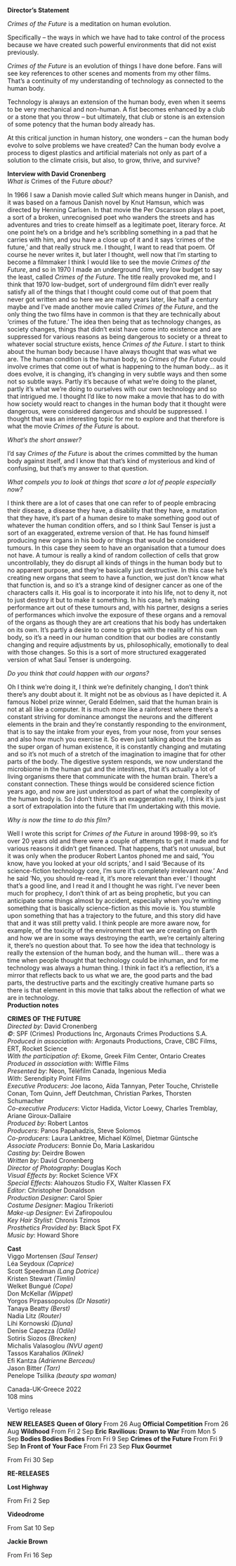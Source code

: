
**Director’s Statement**

_Crimes of the Future_ is a meditation on human evolution.

Specifically – the ways in which we have had to take control of the process because we have created such powerful environments that did not exist previously.

_Crimes of the Future_ is an evolution of things I have done before. Fans will see key references to other scenes and moments from my other films. That’s a continuity of my understanding of technology as connected to the human body.

Technology is always an extension of the human body, even when it seems to be very mechanical and non-human. A fist becomes enhanced by a club or a stone that you throw – but ultimately, that club or stone is an extension of some potency that the human body already has.

At this critical junction in human history, one wonders – can the human body evolve to solve problems we have created? Can the human body evolve a process to digest plastics and artificial materials not only as part of a solution to the climate crisis, but also, to grow, thrive, and survive?  

**Interview with David Cronenberg**  
_What is_ Crimes of the Future _about?_

In 1966 I saw a Danish movie called _Sult_ which means hunger in Danish, and it was based on a famous Danish novel by Knut Hamsun, which was directed by Henning Carlsen. In that movie the Per Oscarsson plays a poet, a sort of a broken, unrecognised poet who wanders the streets and has adventures and tries to create himself as a legitimate poet, literary force. At one point he’s on a bridge and he’s scribbling something in a pad that he carries with him, and you have a close up of it and it says ‘crimes of the future,’ and that really struck me. I thought, I want to read that poem. Of course he never writes it, but later I thought, well now that I’m starting to become a filmmaker I think I would like to see the movie _Crimes of the Future_, and so in 1970 I made an underground film, very low budget to say the least, called _Crimes of the Future_. The title really provoked me, and I think that 1970 low-budget, sort of underground film didn’t ever really satisfy all of the things that I thought could come out of that poem that never got written and so here we are many years later, like half a century maybe and I’ve made another movie called _Crimes of the Future_, and the only thing the two films have in common is that they are technically about ‘crimes of the future.’ The idea then being that as technology changes, as society changes, things that didn’t exist have come into existence and are suppressed for various reasons as being dangerous to society or a threat to whatever social structure exists, hence _Crimes of the Future_. I start to think about the human body because I have always thought that was what we are. The human condition is the human body, so _Crimes of the Future_ could involve crimes that come out of what is happening to the human body… as it does evolve, it is changing, it’s changing in very subtle ways and then some not so subtle ways. Partly it’s because of what we’re doing to the planet, partly it’s what we’re doing to ourselves with our own technology and so that intrigued me. I thought I’d like to now make a movie that has to do with how society would react to changes in the human body that it thought were dangerous, were considered dangerous and should be suppressed. I thought that was an interesting topic for me to explore and that therefore is what the movie _Crimes of the Future_ is about.

_What’s the short answer?_

I’d say _Crimes of the Future_ is about the crimes committed by the human body against itself, and I know that that’s kind of mysterious and kind of confusing, but that’s my answer to that question.

_What compels you to look at things that scare a lot of people especially now?_

I think there are a lot of cases that one can refer to of people embracing their disease, a disease they have, a disability that they have, a mutation that they have, it’s part of a human desire to make something good out of whatever the human condition offers, and so I think Saul Tenser is just a sort of an exaggerated, extreme version of that. He has found himself producing new organs in his body or things that would be considered tumours. In this case they seem to have an organisation that a tumour does not have. A tumour is really a kind of random collection of cells that grow uncontrollably, they do disrupt all kinds of things in the human body but to no apparent purpose, and they’re basically just destructive. In this case he’s creating new organs that seem to have a function, we just don’t know what that function is, and so it’s a strange kind of designer cancer as one of the characters calls it. His goal is to incorporate it into his life, not to deny it, not to just destroy it but to make it something. In his case, he’s making performance art out of these tumours and, with his partner, designs a series of performances which involve the exposure of these organs and a removal of the organs as though they are art creations that his body has undertaken on its own. It’s partly a desire to come to grips with the reality of his own body, so it’s a need in our human condition that our bodies are constantly changing and require adjustments by us, philosophically, emotionally to deal with those changes. So this is a sort of more structured exaggerated version of what Saul Tenser is undergoing.

_Do you think that could happen with our organs?_

Oh I think we’re doing it, I think we’re definitely changing, I don’t think there’s any doubt about it. It might not be as obvious as I have depicted it. A famous Nobel prize winner, Gerald Edelmen, said that the human brain is not at all like a computer. It is much more like a rainforest where there’s a constant striving for dominance amongst the neurons and the different elements in the brain and they’re constantly responding to the environment, that is to say the intake from your eyes, from your nose, from your senses and also how much you exercise it. So even just talking about the brain as the super organ of human existence, it is constantly changing and mutating and so it’s not much of a stretch of the imagination to imagine that for other parts of the body. The digestive system responds, we now understand the microbiome in the human gut and the intestines, that it’s actually a lot of living organisms there that communicate with the human brain. There’s a constant connection. These things would be considered science fiction years ago, and now are just understood as part of what the complexity of the human body is. So I don’t think it’s an exaggeration really, I think it’s just a sort of extrapolation into the future that I’m undertaking with this movie.

_Why is now the time to do this film?_

Well I wrote this script for _Crimes of the Future_ in around 1998-99, so it’s over 20 years old and there were a couple of attempts to get it made and for various reasons it didn’t get financed. That happens, that’s not unusual, but it was only when the producer Robert Lantos phoned me and said, ‘You know, have you looked at your old scripts,’ and I said ‘Because of its science-fiction technology core, I’m sure it’s completely irrelevant now.’ And he said ‘No, you should re-read it, it’s more relevant than ever.’ I thought that’s a good line, and I read it and I thought he was right. I’ve never been much for prophecy, I don’t think of art as being prophetic, but you can anticipate some things almost by accident, especially when you’re writing something that is basically science-fiction as this movie is. You stumble upon something that has a trajectory to the future, and this story did have that and it was still pretty valid. I think people are more aware now, for example, of the toxicity of the environment that we are creating on Earth and how we are in some ways destroying the earth, we’re certainly altering it, there’s no question about that. To see how the idea that technology is really the extension of the human body, and the human will... there was a time when people thought that technology could be inhuman, and for me technology was always a human thing. I think in fact it’s a reflection, it’s a mirror that reflects back to us what we are, the good parts and the bad parts, the destructive parts and the excitingly creative humane parts so there is that element in this movie that talks about the reflection of what we are in technology.  
**Production notes**  

**CRIMES OF THE FUTURE**  
_Directed by_: David Cronenberg  
_©_: SPF (Crimes) Productions Inc, Argonauts Crimes Productions S.A.  
_Produced in association with_: Argonauts Productions, Crave, CBC Films, ERT, Rocket Science  
_With the participation of_: Ekome, Greek Film Center, Ontario Creates  
_Produced in association with_: Wiffle Films  
_Presented by_: Neon, Téléfilm Canada, Ingenious Media  
_With_: Serendipity Point Films  
_Executive Producers_: Joe Iacono, Aïda Tannyan, Peter Touche, Christelle Conan, Tom Quinn, Jeff Deutchman, Christian Parkes, Thorsten Schumacher  
_Co-executive Producers_: Victor Hadida, Victor Loewy, Charles Tremblay, Ariane Giroux-Dallaire  
_Produced by_: Robert Lantos  
_Producers_: Panos Papahadzis, Steve Solomos  
_Co-producers_: Laura Lanktree, Michael Kölmel, Dietmar Güntsche  
_Associate Producers_: Bonnie Do, Maria Laskaridou  
_Casting by_: Deirdre Bowen  
_Written by_: David Cronenberg  
_Director of Photography_: Douglas Koch  
_Visual Effects by_: Rocket Science VFX  
_Special Effects_: Alahouzos Studio FX, Walter Klassen FX  
_Editor_: Christopher Donaldson  
_Production Designer_: Carol Spier  
_Costume Designer_: Magiou Trikerioti  
_Make-up Designer_: Evi Zafiropoulou  
_Key Hair Stylist_: Chronis Tzimos  
_Prosthetics Provided by_: Black Spot FX  
_Music by_: Howard Shore  

**Cast**  
Viggo Mortensen _(Saul Tenser)_  
Léa Seydoux _(Caprice)_  
Scott Speedman _(Lang Dotrice)_  
Kristen Stewart _(Timlin)_  
Welket Bungué _(Cope)_  
Don McKellar _(Wippet)_  
Yorgos Pirpassopoulos _(Dr Nasatir)_  
Tanaya Beatty _(Berst)_  
Nadia Litz _(Router)_  
Lihi Kornowski _(Djuna)_  
Denise Capezza _(Odile)_  
Sotiris Siozos _(Brecken)_  
Michalis Valasoglou _(NVU agent)_  
Tassos Karahalios _(Klinek)_  
Efi Kantza _(Adrienne Berceau)_  
Jason Bitter _(Tarr)_  
Penelope Tsilika _(beauty spa woman)_  

Canada-UK-Greece 2022  
108 mins  

Vertigo release  


**NEW RELEASES**
**Queen of Glory**
From 26 Aug
**Official Competition**
From 26 Aug
**Wildhood**
From Fri 2 Sep
**Eric Ravilious: Drawn to War**
From Mon 5 Sep
**Bodies Bodies Bodies**
From Fri 9 Sep
**Crimes of the Future**
From Fri 9 Sep
**In Front of Your Face**
From Fri 23 Sep
**Flux Gourmet**

From Fri 30 Sep

**RE-RELEASES**

**Lost Highway**

From Fri 2 Sep

**Videodrome**

From Sat 10 Sep

**Jackie Brown**

From Fri 16 Sep
<!--stackedit_data:
eyJoaXN0b3J5IjpbLTQwNTIzOTIyNF19
-->